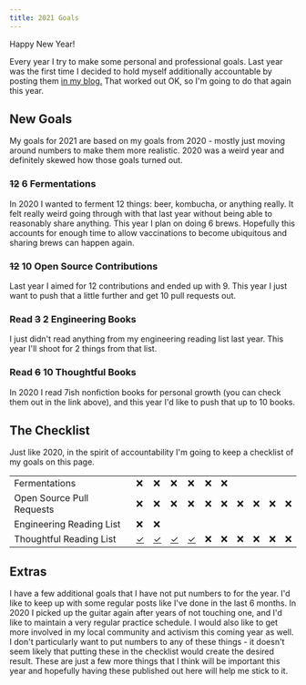 ```yaml
---
title: 2021 Goals
---
```


Happy New Year!

Every year I try to make some personal and professional goals. Last year was the
first time I decided to hold myself additionally accountable by posting them
[in my blog.](./2020-01-28-2020-goals.html) That worked out OK, so I'm going to
do that again this year. 

## New Goals

My goals for 2021 are based on my goals from 2020 - mostly just moving around
numbers to make them more realistic. 2020 was a weird year and definitely
skewed how those goals turned out.

### ~~12~~ 6 Fermentations

In 2020 I wanted to ferment 12 things: beer, kombucha, or anything really. It
felt really weird going through with that last year without being able to
reasonably share anything. This year I plan on doing 6 brews. Hopefully this
accounts for enough time to allow vaccinations to become ubiquitous and
sharing brews can happen again.


### ~~12~~ 10 Open Source Contributions

Last year I aimed for 12 contributions and ended up with 9. This year
I just want to push that a little further and get 10 pull requests out.

### Read ~~3~~ 2 Engineering Books

I just didn't read anything from my engineering reading list last year. This
year I'll shoot for 2 things from that list.

### Read ~~6~~ 10 Thoughtful Books

In 2020 I read 7ish nonfiction books for personal growth (you can check them
out in the link above), and this year I'd like to push that up to 10 books.

## The Checklist

Just like 2020, in the spirit of accountability I'm going to keep a checklist of
my goals on this page.

| | | | | | | | | | | |
|-|-|-|-|-|-|-|-|-|-|-|
| Fermentations | &#10060; | &#10060; | &#10060; | &#10060; | &#10060; | &#10060; | | | | |
| Open Source Pull Requests | &#10060; | &#10060; | &#10060; | &#10060; | &#10060; | &#10060; | &#10060; | &#10060; | &#10060; | &#10060; | 
| Engineering Reading List | &#10060; | &#10060; |          | | | | | | | |
| Thoughtful Reading List | [&#10003;](https://www.haymarketbooks.org/books/483-democracy-at-work) | [&#10003;](https://en.wikipedia.org/wiki/The_Society_of_the_Spectacle) | [&#10003;](https://en.wikipedia.org/wiki/The_Dispossessed) | [&#10003;](https://www.haymarketbooks.org/books/1664-we-do-this-til-we-free-us) | &#10060; | &#10060; | &#10060; | &#10060; | &#10060; | &#10060; |

## Extras

I have a few additional goals that I have not put numbers to for the year. I'd
like to keep up with some regular posts like I've done in the last 6 months. In
2020 I picked up the guitar again after years of not touching one, and I'd like
to maintain a very regular practice schedule. I would also like to get more
involved in my local community and activism this coming year as well. I don't
particularly want to put numbers to any of these things - it doesn't seem likely
that putting these in the checklist would create the desired result. These are
just a few more things that I think will be important this year and hopefully
having these published out here will help me stick to it.
